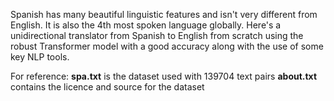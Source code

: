 Spanish has many beautiful linguistic features and isn't very different from English. It is also the 4th most spoken language globally. Here's a unidirectional translator from Spanish to English from scratch using the robust Transformer model with a good accuracy along with the use of some key NLP tools.


For reference:
**spa.txt** is the dataset used with 139704 text pairs 
**about.txt** contains the licence and source for the dataset
